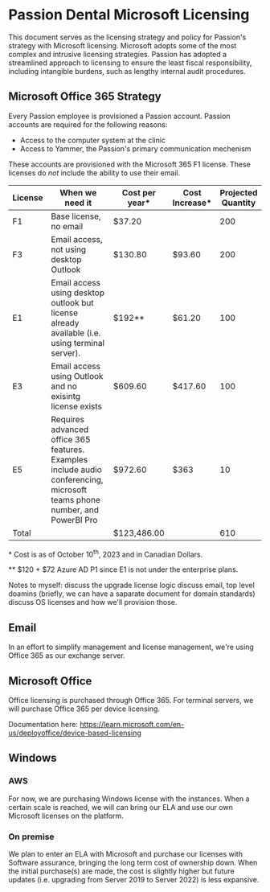 # Passion Dental Microsoft Licensing

This document serves as the licensing strategy and policy for Passion's strategy with Microsoft licensing. Microsoft adopts some of the most complex and intrusive licensing strategies. Passion has adopted a streamlined approach to licensing to ensure the least fiscal responsibility, including intangible burdens, such as lengthy internal audit procedures.

## Microsoft Office 365 Strategy

Every Passion employee is provisioned a Passion account. Passion accounts are required for the following reasons:

* Access to the computer system at the clinic
* Access to Yammer, the Passion's primary communication mechenism

These accounts are provisioned with the Microsoft 365 F1 license. These licenses do *not* include the ability to use their email.

| License  |  When we need it | Cost per year* |  Cost Increase* | Projected Quantity  |
|---|---|---|---|---|
| F1 | Base license, no email  |$37.20|   | 200  |
| F3 | Email access, not using desktop Outlook  |$130.80|$93.60| 200  |
| E1 | Email access using desktop outlook but license already available (i.e. using terminal server).  |$192**|$61.20| 100  |
| E3 | Email access using Outlook and no exisintg license exists  |$609.60|$417.60| 100  |
| E5 | Requires advanced office 365 features. Examples include audio conferencing, microsoft teams phone number, and PowerBI Pro |$972.60|$363| 10  |
| Total |   |$123,486.00|   |610|

\* Cost is as of October 10<sup>th</sup>, 2023 and in Canadian Dollars.

\** $120 + $72 Azure AD P1 since E1 is not under the enterprise plans.

Notes to myself:
discuss the upgrade license logic
discuss email, top level doamins (briefly, we can have a saparate document for domain standards)
discuss OS licenses and how we'll provision those.

## Email

In an effort to simplify management and license management, we're using Office 365 as our exchange server.

## Microsoft Office

Office licensing is purchased through Office 365. For terminal servers, we will purchase Office 365 per device licensing.

Documentation here: https://learn.microsoft.com/en-us/deployoffice/device-based-licensing

## Windows

### AWS

For now, we are purchasing Windows license with the instances. When a certain scale is reached, we will can bring our ELA and use our own Microsoft licenses on the platform.

### On premise

We plan to enter an ELA with Microsoft and purchase our licenses with Software assurance, bringing the long term cost of ownership down. When the initial purchase(s) are made, the cost is slightly higher but future updates (i.e. upgrading from Server 2019 to Server 2022) is less expansive.
